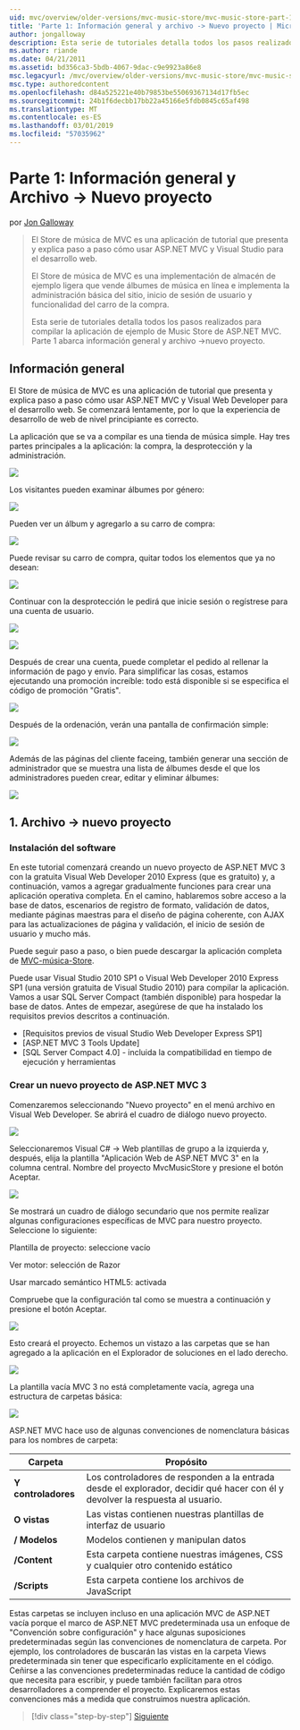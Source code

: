 ```yaml
---
uid: mvc/overview/older-versions/mvc-music-store/mvc-music-store-part-1
title: 'Parte 1: Información general y archivo -> Nuevo proyecto | Microsoft Docs'
author: jongalloway
description: Esta serie de tutoriales detalla todos los pasos realizados para compilar la aplicación de ejemplo de Music Store de ASP.NET MVC. Parte 1 abarca información general y archivo -> Nuevo proyecto.
ms.author: riande
ms.date: 04/21/2011
ms.assetid: bd356ca3-5bdb-4067-9dac-c9e9923a86e8
msc.legacyurl: /mvc/overview/older-versions/mvc-music-store/mvc-music-store-part-1
msc.type: authoredcontent
ms.openlocfilehash: d84a525221e40b79853be55069367134d17fb5ec
ms.sourcegitcommit: 24b1f6decbb17bb22a45166e5fdb0845c65af498
ms.translationtype: MT
ms.contentlocale: es-ES
ms.lasthandoff: 03/01/2019
ms.locfileid: "57035962"
---
```

<a name="part-1-overview-and-file-new-project"></a>Parte 1: Información general y Archivo -> Nuevo proyecto
====================
por [Jon Galloway](https://github.com/jongalloway)

> El Store de música de MVC es una aplicación de tutorial que presenta y explica paso a paso cómo usar ASP.NET MVC y Visual Studio para el desarrollo web.  
>   
> El Store de música de MVC es una implementación de almacén de ejemplo ligera que vende álbumes de música en línea e implementa la administración básica del sitio, inicio de sesión de usuario y funcionalidad del carro de la compra.  
>   
> Esta serie de tutoriales detalla todos los pasos realizados para compilar la aplicación de ejemplo de Music Store de ASP.NET MVC. Parte 1 abarca información general y archivo -&gt;nuevo proyecto.


## <a name="overview"></a>Información general

El Store de música de MVC es una aplicación de tutorial que presenta y explica paso a paso cómo usar ASP.NET MVC y Visual Web Developer para el desarrollo web. Se comenzará lentamente, por lo que la experiencia de desarrollo de web de nivel principiante es correcto.

La aplicación que se va a compilar es una tienda de música simple. Hay tres partes principales a la aplicación: la compra, la desprotección y la administración.

![](mvc-music-store-part-1/_static/image1.jpg)

Los visitantes pueden examinar álbumes por género:

![](mvc-music-store-part-1/_static/image2.jpg)

Pueden ver un álbum y agregarlo a su carro de compra:

![](mvc-music-store-part-1/_static/image3.jpg)

Puede revisar su carro de compra, quitar todos los elementos que ya no desean:

![](mvc-music-store-part-1/_static/image4.jpg)

Continuar con la desprotección le pedirá que inicie sesión o regístrese para una cuenta de usuario.

![](mvc-music-store-part-1/_static/image1.png)

![](mvc-music-store-part-1/_static/image2.png)

Después de crear una cuenta, puede completar el pedido al rellenar la información de pago y envío. Para simplificar las cosas, estamos ejecutando una promoción increíble: todo está disponible si se especifica el código de promoción "Gratis".

![](mvc-music-store-part-1/_static/image5.jpg)

Después de la ordenación, verán una pantalla de confirmación simple:

![](mvc-music-store-part-1/_static/image6.jpg)

Además de las páginas del cliente faceing, también generar una sección de administrador que se muestra una lista de álbumes desde el que los administradores pueden crear, editar y eliminar álbumes:

![](mvc-music-store-part-1/_static/image7.jpg)

## <a name="1-file--gt-new-project"></a>1. Archivo -&gt; nuevo proyecto

### <a name="installing-the-software"></a>Instalación del software

En este tutorial comenzará creando un nuevo proyecto de ASP.NET MVC 3 con la gratuita Visual Web Developer 2010 Express (que es gratuito) y, a continuación, vamos a agregar gradualmente funciones para crear una aplicación operativa completa. En el camino, hablaremos sobre acceso a la base de datos, escenarios de registro de formato, validación de datos, mediante páginas maestras para el diseño de página coherente, con AJAX para las actualizaciones de página y validación, el inicio de sesión de usuario y mucho más.

Puede seguir paso a paso, o bien puede descargar la aplicación completa de [MVC-música-Store](https://github.com/evilDave/MVC-Music-Store).

Puede usar Visual Studio 2010 SP1 o Visual Web Developer 2010 Express SP1 (una versión gratuita de Visual Studio 2010) para compilar la aplicación. Vamos a usar SQL Server Compact (también disponible) para hospedar la base de datos. Antes de empezar, asegúrese de que ha instalado los requisitos previos descritos a continuación.


- [Requisitos previos de visual Studio Web Developer Express SP1]
- [ASP.NET MVC 3 Tools Update]
- [SQL Server Compact 4.0] - incluida la compatibilidad en tiempo de ejecución y herramientas


### <a name="creating-a-new-aspnet-mvc-3-project"></a>Crear un nuevo proyecto de ASP.NET MVC 3

Comenzaremos seleccionando "Nuevo proyecto" en el menú archivo en Visual Web Developer. Se abrirá el cuadro de diálogo nuevo proyecto.

![](mvc-music-store-part-1/_static/image5.png)

Seleccionaremos Visual C# -&gt; Web plantillas de grupo a la izquierda y, después, elija la plantilla "Aplicación Web de ASP.NET MVC 3" en la columna central. Nombre del proyecto MvcMusicStore y presione el botón Aceptar.

![](mvc-music-store-part-1/_static/image8.jpg)

Se mostrará un cuadro de diálogo secundario que nos permite realizar algunas configuraciones específicas de MVC para nuestro proyecto. Seleccione lo siguiente:

Plantilla de proyecto: seleccione vacío

Ver motor: selección de Razor

Usar marcado semántico HTML5: activada

Compruebe que la configuración tal como se muestra a continuación y presione el botón Aceptar.

![](mvc-music-store-part-1/_static/image9.jpg)

Esto creará el proyecto. Echemos un vistazo a las carpetas que se han agregado a la aplicación en el Explorador de soluciones en el lado derecho.

![](mvc-music-store-part-1/_static/image10.jpg)

La plantilla vacía MVC 3 no está completamente vacía, agrega una estructura de carpetas básica:

![](mvc-music-store-part-1/_static/image6.png)

ASP.NET MVC hace uso de algunas convenciones de nomenclatura básicas para los nombres de carpeta:

| **Carpeta** | **Propósito** |
| --- | --- |
| **Y controladores** | Los controladores de responden a la entrada desde el explorador, decidir qué hacer con él y devolver la respuesta al usuario. |
| **O vistas** | Las vistas contienen nuestras plantillas de interfaz de usuario |
| **/ Modelos** | Modelos contienen y manipulan datos |
| **/Content** | Esta carpeta contiene nuestras imágenes, CSS y cualquier otro contenido estático |
| **/Scripts** | Esta carpeta contiene los archivos de JavaScript |

Estas carpetas se incluyen incluso en una aplicación MVC de ASP.NET vacía porque el marco de ASP.NET MVC predeterminada usa un enfoque de "Convención sobre configuración" y hace algunas suposiciones predeterminadas según las convenciones de nomenclatura de carpeta. Por ejemplo, los controladores de buscarán las vistas en la carpeta Views predeterminada sin tener que especificarlo explícitamente en el código. Ceñirse a las convenciones predeterminadas reduce la cantidad de código que necesita para escribir, y puede también facilitan para otros desarrolladores a comprender el proyecto. Explicaremos estas convenciones más a medida que construimos nuestra aplicación.

> [!div class="step-by-step"]
> [Siguiente](mvc-music-store-part-2.md)
